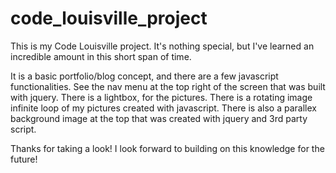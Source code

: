 # code_louisville_project


This is my Code Louisville project. It's nothing special, but I've learned an incredible amount in this short span of time.

It is a basic portfolio/blog concept, and there are a few javascript functionalities. See the nav menu at the top right of the screen that was built with jquery. There is a lightbox, for the pictures. There is a rotating image infinite loop of my pictures created with javascript. There is also a parallex background image at the top that was created with jquery and 3rd party script.

Thanks for taking a look! I look forward to building on this knowledge for the future!